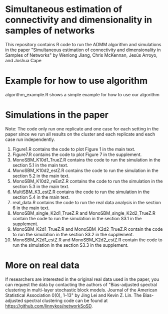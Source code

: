 # Simultaneous estimation of connectivity and dimensionality in samples of networks
This repository contains R code to run the ADMM algorithm and simulations in the paper "Simultaneous estimation of connectivity and dimensionality in Samples of Networks" by Wenlong Jiang, Chris McKennan, Jesús Arroyo, and Joshua Cape

# Example for how to use algorithm
algorithm_example.R shows a simple example for how to use our algorithm

# Simulations in the paper
Note: The code only run one replicate and one case for each setting in the paper since we run all results on the cluster and each replicate and each case run independently. 

1. Figure1.R contains the code to plot Figure 1 in the main text.
2. Figure7.R contains the code to plot Figure 7 in the supplement.
3. MonoSBM_K10d1_TrueZ.R contains the code to run the simulation in the section 5.1 in the main text.
4. MonoSBM_K10d2_estZ.R contains the code to run the simulation in the section 5.2 in the main text.
5. MonoSBM_K10d2_reEstZ.R contains the code to run the simulation in the section 5.3 in the main text.
6. MultiSBM_K3_estZ.R contains the code to run the simulation in the section 5.4 in the main text.
7. real_data.R contains the code to run the real data analysis in the section 6 in the main text.
8. MonoSBM_single_K2d1_TrueZ.R and MonoSBM_single_K2d2_TrueZ.R contain the code to run the simulation in the section S3.1 in the supplement.
9. MonoSBM_K2d1_TrueZ.R and MonoSBM_K2d2_TrueZ.R contain the code to run the simulation in the section S3.2 in the supplement.
10. MonoSBM_K2d1_estZ.R and MonoSBM_K2d2_estZ.R contain the code to run the simulation in the section S3.3 in the supplement.

# More on real data
If researchers are interested in the original real data used in the paper, you can request the data by contacting the authors of "Bias-adjusted spectral clustering in multi-layer stochastic block models. Journal of the American Statistical Association 0(0), 1–13" by Jing Lei and Kevin Z. Lin. The Bias-adjusted spectral clustering code can be found at https://github.com/linnykos/networkSoSD. 
